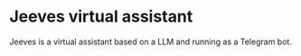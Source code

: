 # Jeeves virtual assistant

Jeeves is a virtual assistant based on a LLM and running as a Telegram bot.
